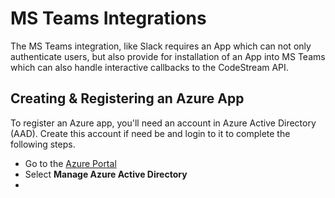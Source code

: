 # MS Teams Integrations

The MS Teams integration, like Slack requires an App which can not only
authenticate users, but also provide for installation of an App into MS Teams
which can also handle interactive callbacks to the CodeStream API.

## Creating & Registering an Azure App

To register an Azure app, you'll need an account in Azure Active Directory
(AAD). Create this account if need be and login to it to complete the following
steps.

* Go to the [Azure Portal](https://portal.azure.com)
* Select **Manage Azure Active Directory**
* 
